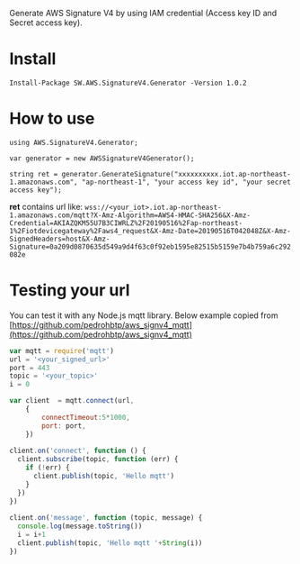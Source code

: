 Generate AWS Signature V4 by using IAM credential (Access key ID and Secret access key).
# Install
```Install-Package SW.AWS.SignatureV4.Generator -Version 1.0.2```

# How to use
`using AWS.SignatureV4.Generator;`

```var generator = new AWSSignatureV4Generator();```

```string ret = generator.GenerateSignature("xxxxxxxxxx.iot.ap-northeast-1.amazonaws.com", "ap-northeast-1", "your access key id", "your secret access key");```

**ret** contains url like: 
```wss://<your_iot>.iot.ap-northeast-1.amazonaws.com/mqtt?X-Amz-Algorithm=AWS4-HMAC-SHA256&X-Amz-Credential=AKIAZQKM55U7B3CIWRLZ%2F20190516%2Fap-northeast-1%2Fiotdevicegateway%2Faws4_request&X-Amz-Date=20190516T042048Z&X-Amz-SignedHeaders=host&X-Amz-Signature=0a209d0870635d549a9d4f63c0f92eb1595e82515b5159e7b4b759a6c292082e```

# Testing your url

You can test it with any Node.js mqtt library.
Below example copied from [https://github.com/pedrohbtp/aws_signv4_mqtt](https://github.com/pedrohbtp/aws_signv4_mqtt)

```javascript
var mqtt = require('mqtt')
url = '<your_signed_url>'
port = 443
topic = '<your_topic>'
i = 0

var client  = mqtt.connect(url,
    {
        connectTimeout:5*1000,
        port: port,
    })
 
client.on('connect', function () {
  client.subscribe(topic, function (err) {
    if (!err) {
      client.publish(topic, 'Hello mqtt')
    }
  })
})
 
client.on('message', function (topic, message) {
  console.log(message.toString())
  i = i+1
  client.publish(topic, 'Hello mqtt '+String(i))
})
```
